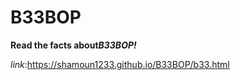 # B33BOP

**Read the facts about*****B33BOP!***

*link*:https://shamoun1233.github.io/B33BOP/b33.html
